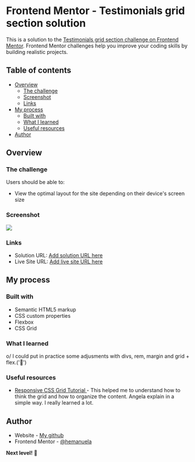 # Frontend Mentor - Testimonials grid section solution

This is a solution to the [Testimonials grid section challenge on Frontend Mentor](https://www.frontendmentor.io/challenges/testimonials-grid-section-Nnw6J7Un7). Frontend Mentor challenges help you improve your coding skills by building realistic projects. 

## Table of contents

- [Overview](#overview)
  - [The challenge](#the-challenge)
  - [Screenshot](#screenshot)
  - [Links](#links)
- [My process](#my-process)
  - [Built with](#built-with)
  - [What I learned](#what-i-learned)
  - [Useful resources](#useful-resources)
- [Author](#author)



## Overview

### The challenge

Users should be able to:

- View the optimal layout for the site depending on their device's screen size

### Screenshot

![](./screenshot.jpg)



### Links

- Solution URL: [Add solution URL here](https://your-solution-url.com)
- Live Site URL: [Add live site URL here](https://your-live-site-url.com)

## My process

### Built with

- Semantic HTML5 markup
- CSS custom properties
- Flexbox
- CSS Grid


### What I learned

o/ I could put in practice some adjusments with divs, rem, margin and grid + flex.('🎉')



### Useful resources

- [Responsive CSS Grid Tutorial ](https://www.youtube.com/watch?v=68O6eOGAGqA&t=577s) - This helped me to understand how to think the grid and how to organize the content. Angela explain in a simple way. I really learned a lot.


## Author

- Website - [My github](https://www.your-site.com)
- Frontend Mentor - [@hemanuela](https://www.frontendmentor.io/profile/hemanuela)



**Next level!** 🚀
